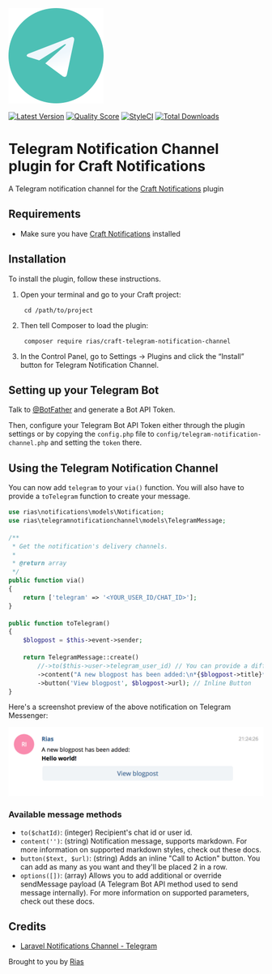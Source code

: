 ![icon](./src/icon.svg)

[![Latest Version](https://img.shields.io/github/release/rias500/craft-telegram-notification-channel.svg?style=flat-square)](https://github.com/rias500/craft-telegram-notification-channel/releases)
[![Quality Score](https://img.shields.io/scrutinizer/g/rias500/craft-telegram-notification-channel.svg?style=flat-square)](https://scrutinizer-ci.com/g/rias500/craft-telegram-notification-channel)
[![StyleCI](https://styleci.io/repos/118666814/shield)](https://styleci.io/repos/118666814)
[![Total Downloads](https://img.shields.io/packagist/dt/rias/craft-telegram-notification-channel.svg?style=flat-square)](https://packagist.org/packages/rias/craft-telegram-notification-channel)

# Telegram Notification Channel plugin for Craft Notifications

A Telegram notification channel for the [Craft Notifications](https://github.com/rias500/craft-notifications) plugin

## Requirements

- Make sure you have [Craft Notifications](https://github.com/rias500/craft-notifications) installed

## Installation

To install the plugin, follow these instructions.

1. Open your terminal and go to your Craft project:

        cd /path/to/project

2. Then tell Composer to load the plugin:

        composer require rias/craft-telegram-notification-channel

3. In the Control Panel, go to Settings → Plugins and click the “Install” button for Telegram Notification Channel.

## Setting up your Telegram Bot

Talk to [@BotFather](https://core.telegram.org/bots#6-botfather) and generate a Bot API Token.

Then, configure your Telegram Bot API Token either through the plugin settings or by copying the `config.php` file to `config/telegram-notification-channel.php` and setting the `token` there.

## Using the Telegram Notification Channel
You can now add `telegram` to your `via()` function. You will also have to provide a `toTelegram` function to create your message.

```php
use rias\notifications\models\Notification;
use rias\telegramnotificationchannel\models\TelegramMessage;

/**
 * Get the notification's delivery channels.
 *
 * @return array
 */
public function via()
{
    return ['telegram' => '<YOUR_USER_ID/CHAT_ID>'];
}

public function toTelegram()
{
    $blogpost = $this->event->sender;

    return TelegramMessage::create()
        //->to($this->user->telegram_user_id) // You can provide a different user or chat to send to here.
        ->content("A new blogpost has been added:\n*{$blogpost->title}*") // Markdown supported.
        ->button('View blogpost', $blogpost->url); // Inline Button
}
```

Here's a screenshot preview of the above notification on Telegram Messenger:

![Message screenshot](./resources/img/message_screenshot.png)

### Available message methods

- `to($chatId)`: (integer) Recipient's chat id or user id.
- `content('')`: (string) Notification message, supports markdown. For more information on supported markdown styles, check out these docs.
- `button($text, $url)`: (string) Adds an inline "Call to Action" button. You can add as many as you want and they'll be placed 2 in a row.
- `options([])`: (array) Allows you to add additional or override sendMessage payload (A Telegram Bot API method used to send message internally). For more information on supported parameters, check out these docs.

## Credits
- [Laravel Notifications Channel - Telegram](https://github.com/laravel-notification-channels/telegram)

Brought to you by [Rias](https://rias.be)
